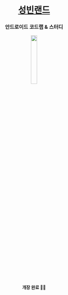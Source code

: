 <h1 align="center"><a href="https://www.sungbin.land/">성빈랜드</a></h1>
<h3 align="center">안드로이드 코드랩 & 스터디</h3>

<p align="center">
<img src="https://github.com/sungbinland/resource/blob/main/icon/hotel.png?raw=true" width="20%"/>
</p>

<h4 align="center">개장 완료 🥳🥳</h4>
